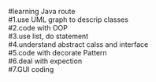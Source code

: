 #learning Java route<br/>
#1.use UML graph to descrip classes<br/>
#2.code with OOP<br/>
#3.use list, do statement<br/> 
#4.understand abstract calss and interface<br/> 
#5.code with decorate Pattern<br/>
#6.deal with expection<br/>
#7.GUI coding<br/>
